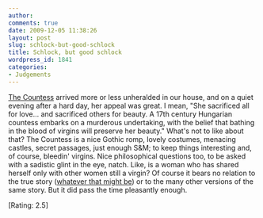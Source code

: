 ```yaml
---
author:
comments: true
date: 2009-12-05 11:38:26
layout: post
slug: schlock-but-good-schlock
title: Schlock, but good schlock
wordpress_id: 1841
categories:
- Judgements
---
```


[The Countess](http://www.imdb.com/title/tt0496634/) arrived more or less unheralded in our house, and on a quiet evening after a hard day, her appeal was great. I mean, "She sacrificed all for love... and sacrificed others for beauty. A 17th century Hungarian countess embarks on a murderous undertaking, with the belief that bathing in the blood of virgins will preserve her beauty." What's not to like about that? The Countess is a nice Gothic romp, lovely costumes, menacing castles, secret passages, just enough S&M; to keep things interesting and, of course, bleedin' virgins. Nice philosophical questions too, to be asked with a sadistic glint in the eye, natch. Like, is a woman who has shared herself only with other women still a virgin? Of course it bears no relation to the true story ([whatever that might be](http://en.wikipedia.org/wiki/Erzebet_Bathory)) or to the many other versions of the same story. But it did pass the time pleasantly enough.

[Rating: 2.5]
